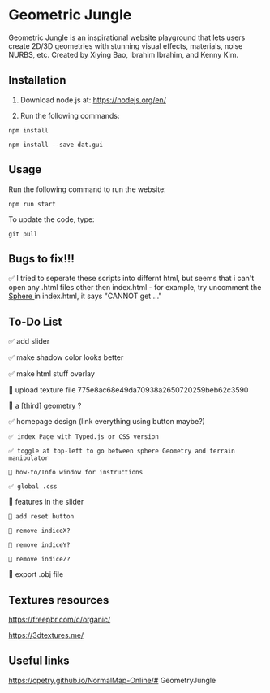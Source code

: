 # Geometric Jungle

Geometric Jungle is an inspirational website playground that lets users create 2D/3D geometries with stunning visual effects, materials, noise NURBS, etc.  Created by Xiying Bao, Ibrahim Ibrahim, and Kenny Kim.


## Installation

1. Download node.js at: 
https://nodejs.org/en/

2. Run the following commands:

```
npm install

npm install --save dat.gui
```

## Usage

Run the following command to run the website:

```
npm run start
```

To update the code, type:

```
git pull
```


## Bugs to fix!!!

✅ I tried to seperate these scripts into differnt html, but seems that i can't open any .html files other then index.html - for example, try uncomment the <a href="./src/sphere_with_waves.html" > Sphere </a> in index.html, it says "CANNOT get ..."


## To-Do List

✅ add slider

✅ make shadow color looks better

✅ make html stuff overlay

🤔 upload texture file
    775e8ac68e49da70938a2650720259beb62c3590

🤔 a [third] geometry ?

✅ homepage design (link everything using button maybe?)

    ✅ index Page with Typed.js or CSS version

    ✅ toggle at top-left to go between sphere Geometry and terrain manipulator

    🤔 how-to/Info window for instructions

    ✅ global .css

🤔 features in the slider

    🤔 add reset button

    🤔 remove indiceX?

    🤔 remove indiceY?

    🤔 remove indiceZ?

🤔 export .obj file

## Textures resources
https://freepbr.com/c/organic/

https://3dtextures.me/

## Useful links
https://cpetry.github.io/NormalMap-Online/# GeometryJungle

